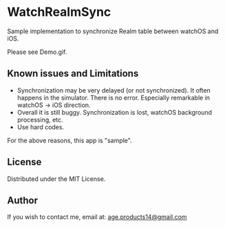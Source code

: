 # WatchRealmSync
Sample implementation to synchronize Realm table between watchOS and iOS.

Please see Demo.gif.

## Known issues and Limitations
* Synchronization may be very delayed (or not synchronized). It often happens in the simulator. There is no error. Especially remarkable in watchOS -> iOS direction.
* Overall it is still buggy. Synchronization is lost, watchOS background processing, etc.
* Use hard codes.

For the above reasons, this app is "sample".

## License
Distributed under the MIT License.

## Author
If you wish to contact me, email at: age.products14@gmail.com


